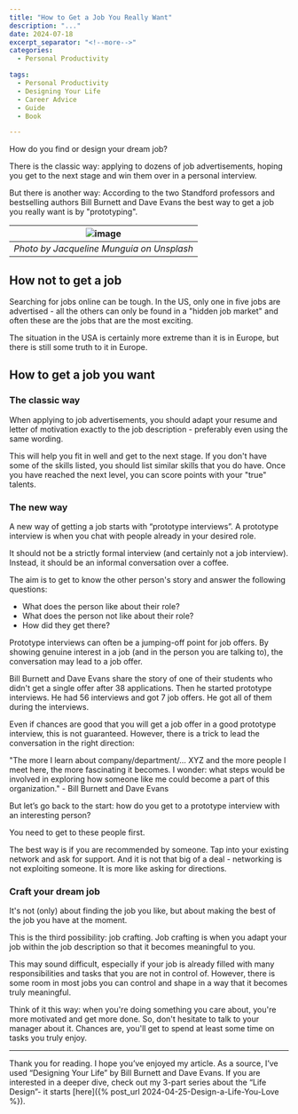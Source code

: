 ```yaml
---
title: "How to Get a Job You Really Want"
description: "..."
date: 2024-07-18
excerpt_separator: "<!--more-->"
categories:
  - Personal Productivity

tags:
  - Personal Productivity
  - Designing Your Life
  - Career Advice
  - Guide
  - Book

---
```


How do you find or design your dream job?

There is the classic way: applying to dozens of job advertisements, hoping you get to the next stage and win them over in a personal interview.

But there is another way: According to the two Standford professors and bestselling authors Bill Burnett and Dave Evans the best way to get a job you really want is by "prototyping".

| ![image](/assets/images/jacqueline-munguia-smile-arrow-unsplash) |
|:--:|
| *Photo by Jacqueline Munguia on Unsplash* |

## How not to get a job

Searching for jobs online can be tough. In the US, only one in five jobs are advertised - all the others can only be found in a "hidden job market" and often these are the jobs that are the most exciting.

The situation in the USA is certainly more extreme than it is in Europe, but there is still some truth to it in Europe.

## How to get a job you want

### The classic way

When applying to job advertisements, you should adapt your resume and letter of motivation exactly to the job description - preferably even using the same wording.

This will help you fit in well and get to the next stage. If you don't have some of the skills listed, you should list similar skills that you do have. Once you have reached the next level, you can score points with your "true" talents.

### The new way

A new way of getting a job starts with “prototype interviews”. A prototype interview is when you chat with people already in your desired role.

It should not be a strictly formal interview (and certainly not a job interview). Instead, it should be an informal conversation over a coffee.

The aim is to get to know the other person's story and answer the following questions:

- What does the person like about their role?
- What does the person not like about their role?
- How did they get there?

Prototype interviews can often be a jumping-off point for job offers. By showing genuine interest in a job (and in the person you are talking to), the conversation may lead to a job offer.

Bill Burnett and Dave Evans share the story of one of their students who didn't get a single offer after 38 applications. Then he started prototype interviews. He had 56 interviews and got 7 job offers. He got all of them during the interviews.

Even if chances are good that you will get a job offer in a good prototype interview, this is not guaranteed. However, there is a trick to lead the conversation in the right direction:

"The more I learn about company/department/… XYZ and the more people I meet here, the more fascinating it becomes. I wonder: what steps would be involved in exploring how someone like me could become a part of this organization." - Bill Burnett and Dave Evans

But let’s go back to the start: how do you get to a prototype interview with an interesting person?

You need to get to these people first.

The best way is if you are recommended by someone. Tap into your existing network and ask for support. And it is not that big of a deal - networking is not exploiting someone. It is more like asking for directions.

### Craft your dream job

It's not (only) about finding the job you like, but about making the best of the job you have at the moment.

This is the third possibility: job crafting. Job crafting is when you adapt your job within the job description so that it becomes meaningful to you.

This may sound difficult, especially if your job is already filled with many responsibilities and tasks that you are not in control of. However, there is some room in most jobs you can control and shape in a way that it becomes truly meaningful.

Think of it this way: when you're doing something you care about, you're more motivated and get more done. So, don't hesitate to talk to your manager about it. Chances are, you'll get to spend at least some time on tasks you truly enjoy.

---

Thank you for reading. I hope you’ve enjoyed my article. As a source, I’ve used “Designing Your Life” by Bill Burnett and Dave Evans. If you are interested in a deeper dive, check out my 3-part series about the “Life Design”- it starts [here]({% post_url 2024-04-25-Design-a-Life-You-Love %}).